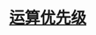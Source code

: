 # [**运算优先级**](<https://developer.mozilla.org/zh-CN/docs/Web/JavaScript/Reference/Operators/Operator_Precedence>)

